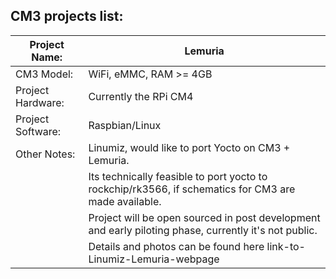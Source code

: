 ## CM3 projects list:

| Project Name:     | Lemuria  |
| ----------------- | -------- |
| CM3 Model:        | WiFi, eMMC,  RAM >= 4GB    |
| Project Hardware: | Currently the RPi CM4     |
| Project Software: | Raspbian/Linux     |
| Other Notes:      | Linumiz, would like to port Yocto on CM3 + Lemuria.   |
|	            | Its technically feasible to port yocto to rockchip/rk3566, if schematics for CM3 are made available. |
|		    | Project will be open sourced in post development and early piloting phase, currently it's not public. |
|		    | Details and photos can be found here link-to-Linumiz-Lemuria-webpage |



